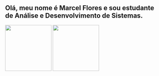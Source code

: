 ## Olá, meu nome é Marcel Flores e sou estudante de Análise e Desenvolvimento de Sistemas.

<a>
  <img height=150 align="center" src="https://github-readme-stats.vercel.app/api/top-langs/?username=marcelflrs&layout=compact&hide_progress=true&locale=pt-br&bg_color=00000040&text_color=ffffff&title_color=ffffff&border_color=ff5e00" />
</a>
<a>
  <img height=150 align="center" src="https://github-readme-stats.vercel.app/api?username=marcelflrs&show_icons=true&locale=pt-br&bg_color=00000040&text_color=ffffff&title_color=ffffff&border_color=ff5e00&icon_color=ff5e00" />
</a>
